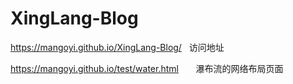 # XingLang-Blog

https://mangoyi.github.io/XingLang-Blog/       	访问地址

https://mangoyi.github.io/test/water.html       瀑布流的网络布局页面

